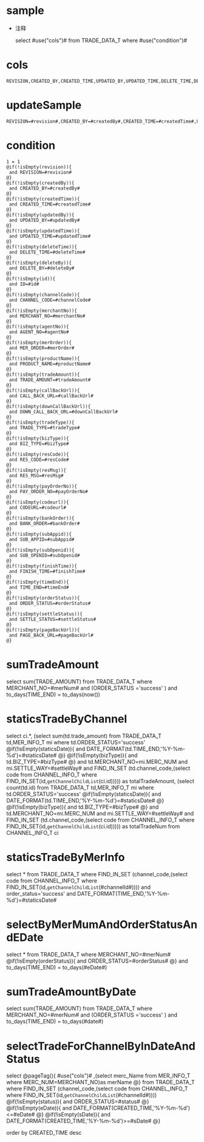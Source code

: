 sample
===
* 注释

	select #use("cols")# from TRADE_DATA_T  where  #use("condition")#

cols
===
	REVISION,CREATED_BY,CREATED_TIME,UPDATED_BY,UPDATED_TIME,DELETE_TIME,DELETE_BY,ID,CHANNEL_CODE,MERCHANT_NO,AGENT_NO,MER_ORDER,PRODUCT_NAME,TRADE_AMOUNT,CALL_BACK_URL,DOWN_CALL_BACK_URL,TRADE_TYPE,BIZ_TYPE,RES_CODE,RES_MSG,PAY_ORDER_NO,CODEURL,BANK_ORDER,SUB_APPID,SUB_OPENID,FINISH_TIME,TIME_END,ORDER_STATUS,SETTLE_STATUS,PAGE_BACK_URL

updateSample
===
	
	REVISION=#revision#,CREATED_BY=#createdBy#,CREATED_TIME=#createdTime#,UPDATED_BY=#updatedBy#,UPDATED_TIME=#updatedTime#,DELETE_TIME=#deleteTime#,DELETE_BY=#deleteBy#,ID=#id#,CHANNEL_CODE=#channelCode#,MERCHANT_NO=#merchantNo#,AGENT_NO=#agentNo#,MER_ORDER=#merOrder#,PRODUCT_NAME=#productName#,TRADE_AMOUNT=#tradeAmount#,CALL_BACK_URL=#callBackUrl#,DOWN_CALL_BACK_URL=#downCallBackUrl#,TRADE_TYPE=#tradeType#,BIZ_TYPE=#bizType#,RES_CODE=#resCode#,RES_MSG=#resMsg#,PAY_ORDER_NO=#payOrderNo#,CODEURL=#codeurl#,BANK_ORDER=#bankOrder#,SUB_APPID=#subAppid#,SUB_OPENID=#subOpenid#,FINISH_TIME=#finishTime#,TIME_END=#timeEnd#,ORDER_STATUS=#orderStatus#,SETTLE_STATUS=#settleStatus#,PAGE_BACK_URL=#pageBackUrl#

condition
===

	1 = 1  
	@if(!isEmpty(revision)){
	 and REVISION=#revision#
	@}
	@if(!isEmpty(createdBy)){
	 and CREATED_BY=#createdBy#
	@}
	@if(!isEmpty(createdTime)){
	 and CREATED_TIME=#createdTime#
	@}
	@if(!isEmpty(updatedBy)){
	 and UPDATED_BY=#updatedBy#
	@}
	@if(!isEmpty(updatedTime)){
	 and UPDATED_TIME=#updatedTime#
	@}
	@if(!isEmpty(deleteTime)){
	 and DELETE_TIME=#deleteTime#
	@}
	@if(!isEmpty(deleteBy)){
	 and DELETE_BY=#deleteBy#
	@}
	@if(!isEmpty(id)){
	 and ID=#id#
	@}
	@if(!isEmpty(channelCode)){
	 and CHANNEL_CODE=#channelCode#
	@}
	@if(!isEmpty(merchantNo)){
	 and MERCHANT_NO=#merchantNo#
	@}
	@if(!isEmpty(agentNo)){
	 and AGENT_NO=#agentNo#
	@}
	@if(!isEmpty(merOrder)){
	 and MER_ORDER=#merOrder#
	@}
	@if(!isEmpty(productName)){
	 and PRODUCT_NAME=#productName#
	@}
	@if(!isEmpty(tradeAmount)){
	 and TRADE_AMOUNT=#tradeAmount#
	@}
	@if(!isEmpty(callBackUrl)){
	 and CALL_BACK_URL=#callBackUrl#
	@}
	@if(!isEmpty(downCallBackUrl)){
	 and DOWN_CALL_BACK_URL=#downCallBackUrl#
	@}
	@if(!isEmpty(tradeType)){
	 and TRADE_TYPE=#tradeType#
	@}
	@if(!isEmpty(bizType)){
	 and BIZ_TYPE=#bizType#
	@}
	@if(!isEmpty(resCode)){
	 and RES_CODE=#resCode#
	@}
	@if(!isEmpty(resMsg)){
	 and RES_MSG=#resMsg#
	@}
	@if(!isEmpty(payOrderNo)){
	 and PAY_ORDER_NO=#payOrderNo#
	@}
	@if(!isEmpty(codeurl)){
	 and CODEURL=#codeurl#
	@}
	@if(!isEmpty(bankOrder)){
	 and BANK_ORDER=#bankOrder#
	@}
	@if(!isEmpty(subAppid)){
	 and SUB_APPID=#subAppid#
	@}
	@if(!isEmpty(subOpenid)){
	 and SUB_OPENID=#subOpenid#
	@}
	@if(!isEmpty(finishTime)){
	 and FINISH_TIME=#finishTime#
	@}
	@if(!isEmpty(timeEnd)){
	 and TIME_END=#timeEnd#
	@}
	@if(!isEmpty(orderStatus)){
	 and ORDER_STATUS=#orderStatus#
	@}
	@if(!isEmpty(settleStatus)){
	 and SETTLE_STATUS=#settleStatus#
	@}
	@if(!isEmpty(pageBackUrl)){
     and PAGE_BACK_URL=#pageBackUrl#
    @}
	
sumTradeAmount
===

select sum(TRADE_AMOUNT) from TRADE_DATA_T where  MERCHANT_NO=#merNum# and (ORDER_STATUS ='success'
 ) and  to_days(TIME_END) = to_days(now())  
 
staticsTradeByChannel
===
select ci.*,
(select sum(td.trade_amount) from TRADE_DATA_T td,MER_INFO_T mi where td.ORDER_STATUS='success' 
@if(!isEmpty(staticsDate)){
and DATE_FORMAT(td.TIME_END,'%Y-%m-%d')=#staticsDate# 
@}
@if(!isEmpty(bizType)){
and td.BIZ_TYPE=#bizType# 
@}
and td.MERCHANT_NO=mi.MERC_NUM and mi.SETTLE_WAY=#settleWay#
and FIND_IN_SET   (td.channel_code,(select code from CHANNEL_INFO_T where FIND_IN_SET(id,`getChannelChildList`(ci.id))))) as totalTradeAmount,
(select count(td.id) from TRADE_DATA_T td,MER_INFO_T mi where td.ORDER_STATUS='success' 
@if(!isEmpty(staticsDate)){
and DATE_FORMAT(td.TIME_END,'%Y-%m-%d')=#staticsDate# 
@}
@if(!isEmpty(bizType)){
and td.BIZ_TYPE=#bizType#
@}
and td.MERCHANT_NO=mi.MERC_NUM and mi.SETTLE_WAY=#settleWay#
and  FIND_IN_SET (td.channel_code,(select code from CHANNEL_INFO_T where FIND_IN_SET(id,`getChannelChildList`(ci.id))))) as totalTradeNum 
from CHANNEL_INFO_T ci 

staticsTradeByMerInfo
===
select * from TRADE_DATA_T where 
FIND_IN_SET (channel_code,(select code from CHANNEL_INFO_T where FIND_IN_SET(id,`getChannelChildList`(#channelId#)))) 
and order_status='success' and DATE_FORMAT(TIME_END,'%Y-%m-%d')=#staticsDate#

selectByMerMumAndOrderStatusAndEDate
===
select * from TRADE_DATA_T where MERCHANT_NO=#merNum# 
@if(!isEmpty(orderStatus)){
and ORDER_STATUS=#orderStatus# 
@}
and to_days(TIME_END) = to_days(#eDate#)

sumTradeAmountByDate
===

select sum(TRADE_AMOUNT) from TRADE_DATA_T where  MERCHANT_NO=#merNum# and (ORDER_STATUS ='success'
 ) and  to_days(TIME_END) = to_days(#date#)  
 
 
selectTradeForChannelByInDateAndStatus
===
select 
@pageTag(){
#use("cols")# ,(select merc_Name from MER_INFO_T where MERC_NUM=MERCHANT_NO)as merName
@}
from TRADE_DATA_T where 
 FIND_IN_SET (channel_code,(select code from CHANNEL_INFO_T where FIND_IN_SET(id,`getChannelChildList`(#channelId#)))) 
@if(!isEmpty(status)){
    and ORDER_STATUS=#status# 
@}
@if(!isEmpty(eDate)){
and DATE_FORMAT(CREATED_TIME,'%Y-%m-%d')<=#eDate# 
@}
@if(!isEmpty(sDate)){
and DATE_FORMAT(CREATED_TIME,'%Y-%m-%d')>=#sDate#
@}

order by CREATED_TIME desc
 
